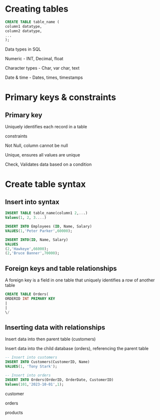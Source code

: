 # Creating tables

```sql
CREATE TABLE table_name (
column1 datatype,
column2 datatype,
...
);
```

Data types in SQL

Numeric - INT, Decimal, float

Character types - Char, var char, text

Date & time - Dates, times, timestamps

# Primary keys & constraints

## Primary key

Uniquely identifies each record in a table

constraints

Not Null, column cannot be null

Unique, ensures all values are unique

Check, Validates data based on a condition

# Create table syntax

## Insert into syntax

```sql
INSERT TABLE table_name(column1 2,...)
Values(1, 2, 3....)
```

```sql
INSERT INTO Employees (ID, Name, Salary)
VALUES(1,'Peter Parker',60000);
```

```sql
INSERT INTO(ID, Name, Salary)
VALUES
(2,'Hawkeye',66000);
(2,'Bruce Banner',70000);
```

## Foreign keys and table relationships

A foreign key is a field in one table that uniquely identifies a row of another table

```sql
CREATE TABLE Orders(
ORDERID INT PRIMARY KEY
|
|
\/
```

## Inserting data with relationships

Insert data into then parent table (customers)

Insert data into the child database (orders), referencing the parent table

```sql
-- Insert into customers 
INSERT INTO Customers(CustomerID, Name)
VALUES(1, 'Tony Stark');

-- Insert into orders
INSERT INTO Orders(OrderID, OrderDate, CustomerID)
Values(101,'2023-10-01',1);
```

customer

orders

products